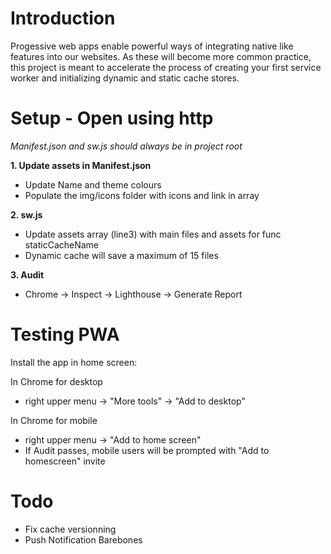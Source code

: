 # Introduction

Progessive web apps enable powerful ways of integrating native like features into our websites. As these will become more common practice, this project is meant to accelerate the process of creating your first service worker and initializing dynamic and static cache stores.

# Setup - Open using http
_Manifest.json and sw.js should always be in project root_

**1. Update assets in Manifest.json**
- Update Name and theme colours
- Populate the img/icons folder with icons and link in array

**2. sw.js**
- Update assets array (line3) with main files and assets for func staticCacheName
- Dynamic cache will save a maximum of 15 files

**3. Audit**
- Chrome → Inspect → Lighthouse -> Generate Report


# Testing PWA
Install the app in home screen:

In Chrome for desktop
- right upper menu → "More tools" → "Add to desktop"


In Chrome for mobile
- right upper menu → "Add to home screen"
- If Audit passes, mobile users will be prompted with "Add to homescreen" invite


# Todo
- Fix cache versionning 
- Push Notification Barebones
